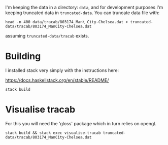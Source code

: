 
I'm keeping the data in a directory: `data`, and for development purposes I'm keeping truncated data in `truncated-data`.
You can truncate data file with:

```
head -n 400 data/tracab/803174_Man\ City-Chelsea.dat > truncated-data/tracab/803174_ManCity-Chelsea.dat
```
assuming `truncated-data/tracab` exists.

# Building

I installed stack very simply with the instructions here:

https://docs.haskellstack.org/en/stable/README/

```
stack build
```

# Visualise tracab

For this you will need the 'gloss' package which in turn relies on opengl.

```
stack build && stack exec visualise-tracab truncated-data/tracab/803174_ManCity-Chelsea.dat
````

